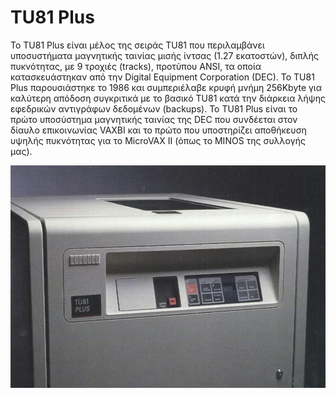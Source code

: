 # TU81 Plus

Το TU81 Plus είναι μέλος της σειράς TU81 που περιλαμβάνει υποσυστήματα μαγνητικής ταινίας μισής ίντσας (1.27 εκατοστών), διπλής πυκνότητας, με 9 τροχιές (tracks), προτύπου ANSI, τα οποία κατασκευάστηκαν από την Digital Equipment Corporation (DEC). To TU81 Plus παρουσιάστηκε το 1986 και συμπεριέλαβε κρυφή μνήμη 256Kbyte για καλύτερη απόδοση συγκριτικά με το βασικό TU81 κατά την διάρκεια λήψης εφεδρικών αντιγράφων δεδομένων (backups). Το TU81 Plus είναι το πρώτο υποσύστημα μαγνητικής ταινίας της DEC που συνδέεται στον δίαυλο επικοινωνίας VAXBI και το πρώτο που υποστηρίζει αποθήκευση υψηλής πυκνότητας για το MicroVAX II (όπως το MINOS της συλλογής μας). 

![TU81 Plus](../assets/images/TU81-plus.jpg)